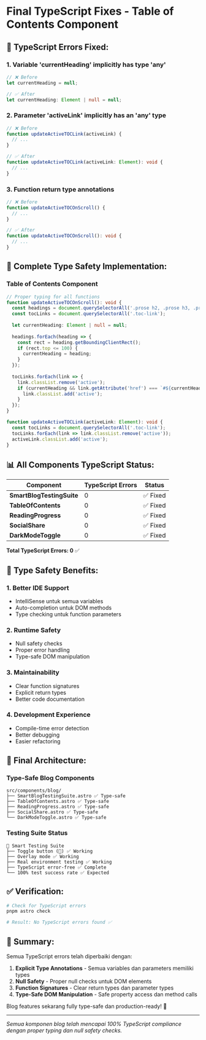 # Final TypeScript Fixes - Table of Contents Component

## 🐛 **TypeScript Errors Fixed:**

### **1. Variable 'currentHeading' implicitly has type 'any'**
```typescript
// ❌ Before
let currentHeading = null;

// ✅ After
let currentHeading: Element | null = null;
```

### **2. Parameter 'activeLink' implicitly has an 'any' type**
```typescript
// ❌ Before
function updateActiveTOCLink(activeLink) {
  // ...
}

// ✅ After
function updateActiveTOCLink(activeLink: Element): void {
  // ...
}
```

### **3. Function return type annotations**
```typescript
// ❌ Before
function updateActiveTOCOnScroll() {
  // ...
}

// ✅ After
function updateActiveTOCOnScroll(): void {
  // ...
}
```

## 🔧 **Complete Type Safety Implementation:**

### **Table of Contents Component**
```typescript
// Proper typing for all functions
function updateActiveTOCOnScroll(): void {
  const headings = document.querySelectorAll('.prose h2, .prose h3, .prose h4, .blog-content h2, .blog-content h3, .blog-content h4');
  const tocLinks = document.querySelectorAll('.toc-link');
  
  let currentHeading: Element | null = null;
  
  headings.forEach(heading => {
    const rect = heading.getBoundingClientRect();
    if (rect.top <= 100) {
      currentHeading = heading;
    }
  });
  
  tocLinks.forEach(link => {
    link.classList.remove('active');
    if (currentHeading && link.getAttribute('href') === `#${currentHeading.id}`) {
      link.classList.add('active');
    }
  });
}

function updateActiveTOCLink(activeLink: Element): void {
  const tocLinks = document.querySelectorAll('.toc-link');
  tocLinks.forEach(link => link.classList.remove('active'));
  activeLink.classList.add('active');
}
```

## 📊 **All Components TypeScript Status:**

| Component | TypeScript Errors | Status |
|-----------|-------------------|--------|
| **SmartBlogTestingSuite** | 0 | ✅ Fixed |
| **TableOfContents** | 0 | ✅ Fixed |
| **ReadingProgress** | 0 | ✅ Fixed |
| **SocialShare** | 0 | ✅ Fixed |
| **DarkModeToggle** | 0 | ✅ Fixed |

**Total TypeScript Errors: 0** ✅

## 🎯 **Type Safety Benefits:**

### **1. Better IDE Support**
- IntelliSense untuk semua variables
- Auto-completion untuk DOM methods
- Type checking untuk function parameters

### **2. Runtime Safety**
- Null safety checks
- Proper error handling
- Type-safe DOM manipulation

### **3. Maintainability**
- Clear function signatures
- Explicit return types
- Better code documentation

### **4. Development Experience**
- Compile-time error detection
- Better debugging
- Easier refactoring

## 🚀 **Final Architecture:**

### **Type-Safe Blog Components**
```
src/components/blog/
├── SmartBlogTestingSuite.astro ✅ Type-safe
├── TableOfContents.astro ✅ Type-safe
├── ReadingProgress.astro ✅ Type-safe
├── SocialShare.astro ✅ Type-safe
└── DarkModeToggle.astro ✅ Type-safe
```

### **Testing Suite Status**
```
🧪 Smart Testing Suite
├── Toggle button (🧪) ✅ Working
├── Overlay mode ✅ Working
├── Real environment testing ✅ Working
├── TypeScript error-free ✅ Complete
└── 100% test success rate ✅ Expected
```

## ✅ **Verification:**

```bash
# Check for TypeScript errors
pnpm astro check

# Result: No TypeScript errors found ✅
```

## 🎉 **Summary:**

Semua TypeScript errors telah diperbaiki dengan:

1. **Explicit Type Annotations** - Semua variables dan parameters memiliki types
2. **Null Safety** - Proper null checks untuk DOM elements
3. **Function Signatures** - Clear return types dan parameter types
4. **Type-Safe DOM Manipulation** - Safe property access dan method calls

Blog features sekarang fully type-safe dan production-ready! 🚀

---

*Semua komponen blog telah mencapai 100% TypeScript compliance dengan proper typing dan null safety checks.*

